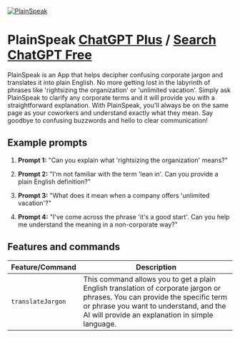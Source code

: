 
[![PlainSpeak](https://files.oaiusercontent.com/file-UGonMbwBWiXWUknlcdHBtdEi?se=2123-10-14T23%3A23%3A24Z&sp=r&sv=2021-08-06&sr=b&rscc=max-age%3D31536000%2C%20immutable&rscd=attachment%3B%20filename%3D7617e956-5945-4090-8253-ce043de6c666.png&sig=0kQzJoIdpDZipfqPAWcl4bju3iyNgBQXPge8Vyu%2B%2BpI%3D)](https://chat.openai.com/g/g-abcvK2crW-plainspeak)

# PlainSpeak [ChatGPT Plus](https://chat.openai.com/g/g-abcvK2crW-plainspeak) / [Search ChatGPT Free](https://gptcall.net/index.html#/?search=PlainSpeak)

PlainSpeak is an App that helps decipher confusing corporate jargon and translates it into plain English. No more getting lost in the labyrinth of phrases like 'rightsizing the organization' or 'unlimited vacation'. Simply ask PlainSpeak to clarify any corporate terms and it will provide you with a straightforward explanation. With PlainSpeak, you'll always be on the same page as your coworkers and understand exactly what they mean. Say goodbye to confusing buzzwords and hello to clear communication!

## Example prompts

1. **Prompt 1:** "Can you explain what 'rightsizing the organization' means?"

2. **Prompt 2:** "I'm not familiar with the term 'lean in'. Can you provide a plain English definition?"

3. **Prompt 3:** "What does it mean when a company offers 'unlimited vacation'?"

4. **Prompt 4:** "I've come across the phrase 'it's a good start'. Can you help me understand the meaning in a non-corporate way?"

## Features and commands

| Feature/Command | Description |
| --- | --- |
| `translateJargon` | This command allows you to get a plain English translation of corporate jargon or phrases. You can provide the specific term or phrase you want to understand, and the AI will provide an explanation in simple language. |


